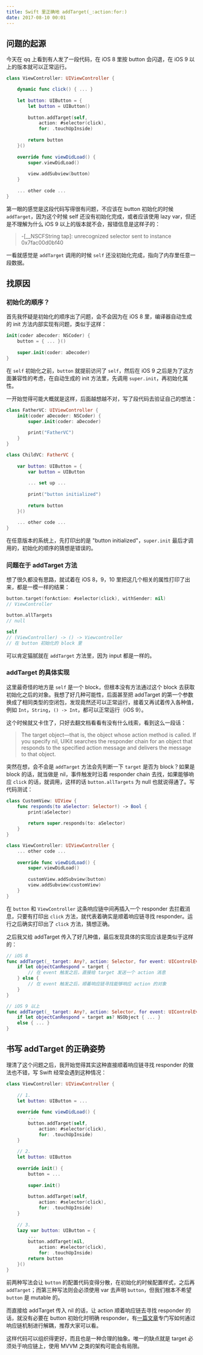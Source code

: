 ```yaml
---
title: Swift 里正确地 addTarget(_:action:for:)
date: 2017-08-10 00:01
---
```


## 问题的起源

今天在 qq 上看到有人发了一段代码，在 iOS 8 里按 button 会闪退，在 iOS 9 以上的版本就可以正常运行。

```swift
class ViewController: UIViewController {

    dynamic func click() { ... }
    
    let button: UIButton = {
        let button = UIButton()
        
        button.addTarget(self,
            action: #selector(click),
            for: .touchUpInside)
        
        return button
    }()
    
    override func viewDidLoad() {
        super.viewDidLoad()
        
        view.addSubview(button)
    }
    
    ... other code ...
}
```

<!--more-->

第一眼的感觉是这段代码写得很有问题，不应该在 button 初始化的时候 `addTarget`，因为这个时候 self 还没有初始化完成，或者应该使用 lazy var，但还是不理解为什么 iOS 9 以上的版本就不会，报错信息是这样子的：

> -[__NSCFString tap]: unrecognized selector sent to instance 0x7fac00d0bf40

一看就感觉是 `addTarget` 调用的时候 `self` 还没初始化完成，指向了内存里任意一段数据。

## 找原因

### 初始化的顺序？

首先我怀疑是初始化的顺序出了问题，会不会因为在 iOS 8 里，编译器自动生成的 init 方法内部实现有问题，类似于这样：

```swift
init(coder aDecoder: NSCoder) {
    button = { ... }()
    
    super.init(coder: aDecoder)
}
```

在 `self` 初始化之前，`button` 就提前访问了 `self`，然后在 iOS 9 之后是为了这方面兼容性的考虑，在自动生成的 init 方法里，先调用 `super.init`，再初始化属性。

一开始觉得可能大概就是这样，后面越想越不对，写了段代码去验证自己的想法：

```swift
class FatherVC: UIViewController {
    init(coder aDecoder: NSCoder) {
        super.init(coder: aDecoder)
        
        print("FatherVC")
    }
}

class ChildVC: FatherVC {
    
    var button: UIButton = {
        var button = UIButton
        
        ... set up ...
        
        print("button initialized")
        
        return button
    }()
    
    ... other code ...
}
```

在任意版本的系统上，先打印出的是 "button initialized"，`super.init` 最后才调用的，初始化的顺序的猜想是错误的。

### 问题在于 addTarget 方法

想了很久都没有思路，就试着在 iOS 8，9，10 里把这几个相关的属性打印了出来，都是一模一样的结果：

```swift
button.target(forAction: #selector(click), withSender: nil)
// ViewController

button.allTargets
// null

self
// (ViewController) -> () -> Viewcontroller
// 在 button 初始化的 block 里
```

可以肯定猫腻就在 `addTarget` 方法里，因为 input 都是一样的。

### addTarget 的具体实现

这里最奇怪的地方是 `self` 是一个 block，但根本没有方法通过这个 block 去获取初始化之后的对象。我想了好几种可能性，后面甚至把 addTarget 的第一个参数换成了相同类型的空闭包，发现竟然还可以正常运行，接着又再试着传入各种值，例如 `Int`，`String`，`() -> Int`，都可以正常运行（iOS 9）。

这个时候就又卡住了，只好去翻文档看看有没有什么线索，看到这么一段话：

> The target object—that is, the object whose action method is called. If you specify nil, UIKit searches the responder chain for an object that responds to the specified action message and delivers the message to that object.

突然在想，会不会是 `addTarget` 方法会先判断一下 `target` 是否为 block？如果是 block 的话，就当做是 nil，事件触发时沿着 responder chain 去找，如果能够响应 `click` 的话，就调用，这样的话 `button.allTargets` 为 null 也就说得通了。写代码测试：

```swift
class CustomView: UIView {
    func responds(to aSelector: Selector!) -> Bool {
        print(aSelector)
        
        return super.responds(to: aSelector)
    }
}

class ViewController: UIViewController {
    ... other code ...
    
    override func viewDidLoad() {
        super.viewDidLoad()
        
        customView.addSubview(button)
        view.addSubview(customView)
    }
}
```

在 `button` 和 `ViewController` 这条响应链中间再插入一个 responder 去拦截消息，只要有打印出 `click` 方法，就代表着确实是顺着响应链寻找 responder。运行之后确实打印出了 `click` 方法，猜想正确。

之后我又给 addTarget 传入了好几种值，最后发现具体的实现应该是类似于这样的：

```swift
// iOS 8 
func addTarget(_ target: Any?, action: Selector, for event: UIControlEvent) {
    if let objectCanRespond = target {
        // 在 event 触发之后，直接给 target 发送一个 action 消息
    } else {
        // 在 event 触发之后，顺着响应链寻找能够响应 action 的对象
    }
}

// iOS 9 以上
func addTarget(_ target: Any?, action: Selector, for event: UIControlEvent) {
    if let objectCanRespond = target as? NSObject { ... }
    else { ... }
}
```

## 书写 addTarget 的正确姿势

理清了这个问题之后，我开始觉得其实这种直接顺着响应链寻找 responder 的做法也不错，写 Swift 经常会遇到这种情况：

```swift
class ViewController: UIViewController {
    
    // 1.
    let button: UIButton = ...
    
    override func viewDidLoad() {
        ...
        button.addTarget(self,
            action: #selector(click),
            for: .touchUpInside)
    }
    
    // 2.
    let button: UIButton
    
    override init() {
        button = ...
        
        super.init()
        
        button.addTarget(self,
            action: #selector(click),
            for: .touchUpInside)
    }
    
    // 3.
    lazy var button: UIButton = {
        ...
        button.addTarget(nil,
            action: #selector(click), 
            for: .touchUpInside)
        return button
    }()
}
```

前两种写法会让 `button` 的配置代码变得分散，在初始化的时候配置样式，之后再 `addTarget`；而第三种写法则会必须使用 var 去声明 `button`，但我们根本不希望 `button` 是 mutable 的。

而直接给 addTarget 传入 nil 的话，让 action 顺着响应链去寻找 responder 的话，就没有必要在 button 初始化时明确 responder，有[一篇文章](https://casatwy.com/responder_chain_communication.html)专门写如何通过响应链机制进行解耦，推荐大家可以看。

这样代码可以组织得更好，而且也是一种合理的抽象。唯一的缺点就是 target 必须处于响应链上，使用 MVVM 之类的架构可能会有局限。
